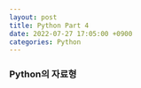```yaml
---
layout: post
title: Python Part 4
date: 2022-07-27 17:05:00 +0900
categories: Python
---
```

### Python의 자료형